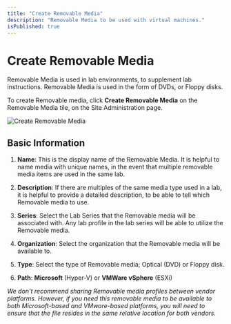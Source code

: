 ```yaml
---
title: "Create Removable Media"
description: "Removable Media to be used with virtual machines."
isPublished: true
---
```


# Create Removable Media

Removable Media is used in lab environments, to supplement lab instructions. Removable Media is used in the form of DVDs, or Floppy disks.

To create Removable media, click **Create Removable Media** on the Removable Media tile, on the Site Administration page.

![Create Removable Media](images/create-removeable-media.png)

## Basic Information

1. **Name**: This is the display name of the Removable Media. It is helpful to name media with unique names, in the event that multiple removable media items are used in the same lab.

1. **Description**: If there are multiples of the same media type used in a lab, it is helpful to provide a detailed description, to be able to tell which Removable media to use.

1. **Series**: Select the Lab Series that the Removable media will be associated with. Any lab profile in the lab series will be able to utilize the Removable media.  

1. **Organization**: Select the organization that the Removable media will be available to. 

1. **Type**: Select the type of Removable media; Optical (DVD) or Floppy disk.

1. **Path**: **Microsoft** (Hyper-V) or **VMWare vSphere** (ESXi)

_We don't recommend sharing Removable media profiles between vendor platforms. However, if you need this removable media to be available to both Microsoft-based and VMware-based platforms, you will need to ensure that the file resides in the same relative location for both vendors._
